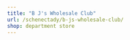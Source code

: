 ```yaml
---
title: "B J's Wholesale Club"
url: /schenectady/b-js-wholesale-club/
shop: department store
---
```

